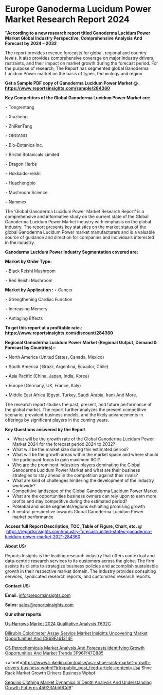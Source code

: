 # Europe Ganoderma Lucidum Power Market Research Report 2024

"<strong>According to a new research report titled Ganoderma Lucidum Power Market Global Industry Perspective, Comprehensive Analysis And Forecast by 2024 – 2032</strong>

The report provides revenue forecasts for global, regional and country levels. It also provides comprehensive coverage on major industry drivers, restraints, and their impact on market growth during the forecast period. For the purpose of research, The Report has segmented global Ganoderma Lucidum Power market on the basis of types, technology and region

<strong>Get a Sample PDF copy of Ganoderma Lucidum Power Market </strong><strong>@<a href=https://www.reportsinsights.com/sample/284360 style=color:#0000ff;> https://www.reportsinsights.com/sample/284360</a></strong></font>

<strong>Key Competitors of the Global Ganoderma Lucidum Power Market are:</strong>

‣ Tongrentang

‣ Xiuzheng

‣ ZhiRenTang

‣ ORGANO

‣ Bio-Botanica Inc.

‣ Bristol Botanicals Limited

‣ Dragon Herbs

‣ Hokkaido-reishi

‣ Huachengbio

‣ Mushroom Science

‣ Nammex

The ‘Global Ganoderma Lucidum Power Market Research Report’ is a comprehensive and informative study on the current state of the Global Ganoderma Lucidum Power Market industry with emphasis on the global industry. The report presents key statistics on the market status of the global Ganoderma Lucidum Power market manufacturers and is a valuable source of guidance and direction for companies and individuals interested in the industry.

<strong>Ganoderma Lucidum Power Industry Segmentation covered are:</strong>

<strong>Market by Order Type: </strong>

‣ Black Reishi Mushroom

‣ Red Reishi Mushroom

<strong>Market by Application :</strong>
 ‣ Cancer

‣ Strengthening Cardiac Function

‣ Increasing Memory

‣ Antiaging Effects

<strong>To get this report at a profitable rate.: <a href=https://www.reportsinsights.com/discount/284360 style=color:#0000ff;>https://www.reportsinsights.com/discount/284360</a></strong></font>

<strong>Regional Ganoderma Lucidum Power Market (Regional Output, Demand &amp; Forecast by Countries):-</strong>

• North America (United States, Canada, Mexico)

• South America ( Brazil, Argentina, Ecuador, Chile)

• Asia Pacific (China, Japan, India, Korea)

• Europe (Germany, UK, France, Italy)

• Middle East Africa (Egypt, Turkey, Saudi Arabia, Iran) And More.

The research report studies the past, present, and future performance of the global market. The report further analyzes the present competitive scenario, prevalent business models, and the likely advancements in offerings by significant players in the coming years.

<strong>Key Questions answered by the Report</strong>
<ul>
  <li> What will be the growth rate of the Global Ganoderma Lucidum Power Market 2024 for the forecast period 2024 to 2032?</li>
  <li>What will be the market size during this estimated period?</li>
  <li>What will be the growth areas within the market space and where should the participant focus to gain maximum ROI?</li>
  <li>Who are the prominent industries players dominating the Global Ganoderma Lucidum Power Market and what are their business strategies to stay ahead in the competition against their rivals?</li>
  <li>What are kind of challenges hindering the development of the industry worldwide?</li>
  <li>Competitive landscape of the Global Ganoderma Lucidum Power Market</li>
  <li>What are the opportunities business owners can rely upon to earn more profits and stay competitive during the estimated period?</li>
  <li>Potential and niche segments/regions exhibiting promising growth</li>
  <li>A neutral perspective towards Global Ganoderma Lucidum Power market performance</li>
</ul>
<strong>Access full Report Description, TOC, Table of Figure, Chart, etc. </strong>@  <a href=https://reportsinsights.com/industry-forecast/united-states-ganoderma-lucidum-power-market-2021-284360 style=color:#0000ff;>https://reportsinsights.com/industry-forecast/united-states-ganoderma-lucidum-power-market-2021-284360</a></font>

<strong><strong>About US</strong>:</strong>

Reports Insights is the leading research industry that offers contextual and data-centric research services to its customers across the globe. The firm assists its clients to strategize business policies and accomplish sustainable growth in their respective market domain. The industry provides consulting services, syndicated research reports, and customized research reports.

<strong>Contact US:</strong>

<p class=""""><b>Email:</b> <a href=mailto:info@reportsinsights.com>info@reportsinsights.com</a></p>
<p class=""""><b>Sales:</b> <a href=mailto:sales@reportsinsights.com>sales@reportsinsights.com</a></p>

<strong>Our other reports</strong>

<a href=https://www.linkedin.com/pulse/us-harrows-market-2024-qualitative-analysis-t632c/>Us Harrows Market 2024 Qualitative Analysis T632C</a>

<a href=https://medium.com/@ruchikakadam73/bilirubin-colorimeter-assay-service-market-insights-uncovering-market-opportunities-and-c868fa61314f>Bilirubin Colorimeter Assay Service Market Insights Uncovering Market Opportunities And C868Fa61314F</a>

<a href=https://medium.com/@reportinsights.ja/c5-petrochemicals-market-analysis-and-forecasts-identifying-growth-opportunities-and-market-trends-3f96ff47d885>C5 Petrochemicals Market Analysis And Forecasts Identifying Growth Opportunities And Market Trends 3F96Ff47D885</a>

<a href=https://www.linkedin.com/pulse/usa-shoe-rack-market-growth-drivers-business-wphpf?trk=public_post_feed-article-content>Usa Shoe Rack Market Growth Drivers Business Wphpf</a>

<a href=https://medium.com/@aneetapatil1234/sequins-clothing-market-dynamics-in-depth-analysis-and-understanding-growth-patterns-45023abb9cd9>Sequins Clothing Market Dynamics In Depth Analysis And Understanding Growth Patterns 45023Abb9Cd9</a>"

